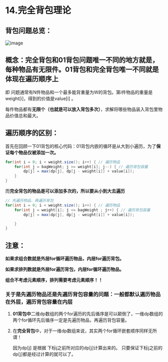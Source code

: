 # 14.完全背包理论

## 背包问题总览：
![image](https://user-images.githubusercontent.com/82756242/156322105-da15ff05-b313-45a5-a7c6-f78b6d6586b5.png)


## 概念：完全背包和01背包问题唯一不同的地方就是，每种物品有无限件。01背包和完全背包唯一不同就是体现在遍历顺序上

即 问题通常有N件物品和一个最多能背重量为W的背包。第i件物品的重量是weight[i]，得到的价值是value[i] 。

每件物品都有**无限个（也就是可以放入背包多次）**，求解将哪些物品装入背包里物品价值总和最大。

## 遍历顺序的区别：

首先在回顾一下01背包的核心代码：01背包内嵌的循环是从大到小遍历，为了**保证每个物品仅被添加一次。**
```java
for(int i = 0; i < weight.size(); i++) { // 遍历物品
    for(int j = bagWeight; j >= weight[i]; j--) { // 遍历背包容量
        dp[j] = max(dp[j], dp[j - weight[i]] + value[i]);
    }
}
```

而**完全背包的物品是可以添加多次的，所以要从小到大去遍历**
```java
// 先遍历物品，再遍历背包
for(int i = 0; i < weight.size(); i++) { // 遍历物品
    for(int j = weight[i]; j <= bagWeight ; j++) { // 遍历背包容量
        dp[j] = max(dp[j], dp[j - weight[i]] + value[i]);

    }
}
```



## **注意：**

**如果求组合数就是外层for循环遍历物品，内层for遍历背包。**

**如果求排列数就是外层for遍历背包，内层for循环遍历物品。**

**组合不考虑元素顺序，排列需要考虑元素顺序！！**




  ### 关于是先遍历物品还是先遍历背包容量的问题：一般都默认遍历物品在外层，遍历背包容量在内层
  
  1. **01背包中**二维dp数组的两个for遍历的先后循序是可以颠倒了，一维dp数组的两个for循环先后循序一定是先遍历物品，再遍历背包容量。

  2. 在**完全背包**中，对于一维dp数组来说，其实两个for循环嵌套顺序同样无所谓！

      因为dp[j] 是根据 下标j之前所对应的dp[j]计算出来的。 只要保证下标j之前的dp[j]都是经过计算的就可以了。

